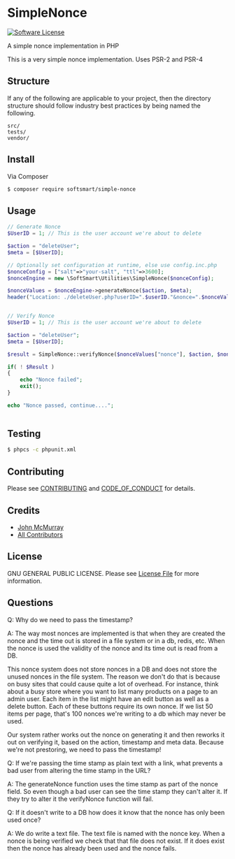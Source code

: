 # SimpleNonce

[![Software License][ico-license]](LICENSE.md)

A simple nonce implementation in PHP

This is a very simple nonce implementation.  Uses PSR-2 and PSR-4

## Structure

If any of the following are applicable to your project, then the directory structure should follow industry best practices by being named the following.

```       
src/
tests/
vendor/
```


## Install

Via Composer

``` bash
$ composer require softsmart/simple-nonce
```

## Usage

``` php
// Generate Nonce
$UserID = 1; // This is the user account we're about to delete

$action = "deleteUser";
$meta = [$UserID];

// Optionally set configuration at runtime, else use config.inc.php
$nonceConfig = ["salt"=>"your-salt", "ttl"=>3600];
$nonceEngine = new \SoftSmart\Utilities\SimpleNonce($nonceConfig);

$nonceValues = $nonceEngine->generateNonce($action, $meta);
header("Location: ./deleteUser.php?userID=".$userID."&nonce=".$nonceValues["nonce"]."&timeStamp=".$nonceValues["timeStamp"]);


// Verify Nonce
$UserID = 1; // This is the user account we're about to delete

$action = "deleteUser";
$meta = [$UserID];

$result = SimpleNonce::verifyNonce($nonceValues["nonce"], $action, $nonceValues["timeStamp"], $meta);

if( ! $Result )
{
    echo "Nonce failed";
    exit();
}

echo "Nonce passed, continue....";
    
```


## Testing

``` bash
$ phpcs -c phpunit.xml
```

## Contributing

Please see [CONTRIBUTING](CONTRIBUTING.md) and [CODE_OF_CONDUCT](CODE_OF_CONDUCT.md) for details.


## Credits

- [John McMurray][link-author]
- [All Contributors][link-contributors]

## License

GNU GENERAL PUBLIC LICENSE. Please see [License File](LICENSE.md) for more information.

[ico-license]: https://img.shields.io/aur/license/yaourt.svg?style=flat-square

[link-packagist]: https://packagist.org/packages/:vendor/:package_name
[link-downloads]: https://packagist.org/packages/:vendor/:package_name
[link-author]: https://github.com/jsmcm
[link-contributors]: ../../contributors


## Questions

Q: Why do we need to pass the timestamp?

A: The way most nonces are implemented is that when they are created the nonce and the time out is stored in a file system or in a db, redis, etc. When the nonce is used the validity of the nonce and its time out is read from a DB. 

This nonce system does not store nonces in a DB and does not store the unused nonces in the file system. The reason we don't do that is because on busy sites that could cause quite a lot of overhead. For instance, think about a busy store where you want to list many products on a page to an admin user. Each item in the list might have an edit button as well as a delete button. Each of these buttons require its own nonce. If we list 50 items per page, that's 100 nonces we're writing to a db which may never be used.

Our system rather works out the nonce on generating it and then reworks it out on verifying it, based on the action, timestamp and meta data. Because we're not prestoring, we need to pass the timestamp!


Q: If we're passing the time stamp as plain text with a link, what prevents a bad user from altering the time stamp in the URL?

A: The generateNonce function uses the time stamp as part of the nonce field. So even though a bad user can see the time stamp they can't alter it. If they try to alter it the verifyNonce function will fail.


Q: If it doesn't write to a DB how does it know that the nonce has only been used once?

A: We do write a text file. The text file is named with the nonce key. When a nonce is being verified we check that that file does not exist. If it does exist then the nonce has already been used and the nonce fails.

